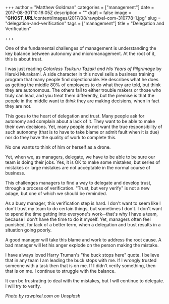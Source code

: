 +++
author = "Matthew Goldman"
categories = ["management"]
date = 2017-08-30T10:16:05Z
description = ""
draft = false
image = "__GHOST_URL__/content/images/2017/08/rawpixel-com-310778-1.jpg"
slug = "delegation-and-verification"
tags = ["management"]
title = "Delegation and Verification"

+++


One of the fundamental challenges of management is understanding the key balance between autonomy and micromanagement. At the root of it, this is about trust.

I was just reading *Colorless Tsukuru Tazaki and His Years of Pilgrimage* by Haruki Murakami. A side character in this novel sells a business training program that many people find objectionable. He describes what he does as getting the middle 80% of employees to do what they are told, but think they are autonomous. The others fall to either trouble makers or those who truly can lead, and you treat them differently, but the premise is that the people in the middle want to *think* they are making decisions, when in fact they are not.

This goes to the heart of delegation and trust. Many people ask for autonomy and complain about a lack of it. They want to be able to make their own decisions. Yet, many people do not want the true responsibility of such autonomy (that is to have to take blame or admit fault when it is due) nor do they have the quality of work to complete this.

No one wants to think of him or herself as a drone.

Yet, when we, as managers, delegate, we have to be able to be sure our team is doing their jobs. Yes, it is OK to make some mistakes, but series of mistakes or large mistakes are not acceptable in the normal course of business.

This challenges managers to find a way to delegate and develop trust, through a process of verification. "Trust, but very verify" is not a new adage, but one of which we should be reminded.

As a busy manager, this verification step is hard. I don't want to seem like I don't trust my team to do certain things, but sometimes I don't. I don't want to spend the time getting into everyone's work--that's why I have a team, because I don't have the time to do it myself. Yet, managers often feel punished, for lack of a better term, when a delegation and trust results in a situation going poorly.

A good manager will take this blame and work to address the root cause. A bad manager will let his anger explode on the person making the mistake. 

I have always loved Harry Truman's "the buck stops here" quote. I believe that in any team I am leading the buck stops with me. If I wrongly trusted someone with a task then that is on me. If I didn't verify something, then that is on me. I continue to struggle with the balance. 

It can be frustrating to deal with the mistakes, but I will continue to delegate. I will try to verify.

*Photo by rawpixel.com on Unsplash*

